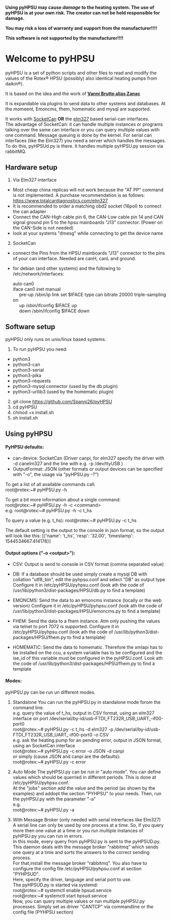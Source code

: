 
**Using pyHPSU may cause _damage_ to the heating system. The use of pyHPSU is at your own risk. The creator can not be held responsible for damage.**

**You may risk a loss of warranty and support from the manufacturer!!!!**

**This software is not supported by the manufacturer!!!!**

# Welcome to pyHPSU
pyHPSU is a set of python scripts and other files to read and modify the values of the Rotex® HPSU (possibly) also identical heating pumps from daikin®).

It is based on the idea and the work of 
 **[Vanni Brutto alias Zanac](https://github.com/zanac/pyHPSU)**

It is expandable via plugins to send data to other systems and databases.
At the momeent, Emoncms, fhem, homematic and mysql are supported.

It works with [SocketCan](https://elinux.org/CAN_Bus) __OR__ the [elm327](https://en.wikipedia.org/wiki/ELM327) based serial-can interfaces.  
The advantage of SocketCan: it can handle multiple instances or programs talking over the same can interface or you can query multiple values with one command. Message queuing is done by the kernel. For serial can interfaces (like the Elm327) you need a server which handles the messages. To do this, pyHPSUd.py is there. It handles multiple pyHPSU.py session via rabbitMQ.


## Hardware setup
1. Via Elm327 interface
- Most cheap china replicas will not work because the "AT PP" command is not implemented. A purchase recommendation is as follows: https://www.totalcardiagnostics.com/elm327
- It is recommended to order a matching obd2 socket (16pol) to connect the can adapter
- Connect the CAN-High cable pin 6, the CAN-Low cable pin 14 and CAN signal ground pin 5 to the hpsu mainboards "J13" connector. (Power on the CAN-Side is not needed)
- look at your systems "dmesg" while  connecting to get the device name 

2. SocketCan
- connect the Pins from the HPSU mainboards "J13" connector to the pins of your can interface. Needed are canH, canL and ground.
- for debian (and other systems) and the following to /etc/network/interfaces:

  auto can0  
  iface can0 inet manual  
 &nbsp;&nbsp;&nbsp;&nbsp;&nbsp;pre-up /sbin/ip link set $IFACE type can bitrate 20000 triple-sampling on  
 &nbsp;&nbsp;&nbsp;&nbsp;&nbsp;up /sbin/ifconfig $IFACE up  
 &nbsp;&nbsp;&nbsp;&nbsp;&nbsp;down /sbin/ifconfig $IFACE down



## Software setup

pyHPSU only runs on unix/linux based systems.
1. To run pyHPSU you need:
- python3
- python3-can
- python3-serial
- python3-pika
- python3-requests
- python3-mysql.connector (used by the db plugin)
- python3-urllib3 (used by the homematic plugin)

2. git clone https://github.com/Spanni26/pyHPSU
3. cd pyHPSU
4. chmod +x install.sh
5. sh install.sh

## Using pyHPSU  
#### PyHPSU defaults:
- can-device: SocketCan (Driver canpi, for elm327 specify the driver with -d canelm327 and the line with e.g. -p /dev/ttyUSB )
- OutputFormat: JSON (other formats or output devices can be specified with "-o", the usage via "pyHPSU.py -?")

To get a list of all available commands call:  
root@rotex:~# pyHPSU.py -h

To get a bit more information about a single command:  
root@rotex:~# pyHPSU.py -h -c \<command>  
e.g.
root@rotex:~# pyHPSU.py -h -c t_hs  

To query a value (e.g. t_hs):
root@rotex:~# pyHPSU.py -c t_hs

The default setting is the output to the console in json format, so the output will look like this:
[{'name': 't_hs', 'resp': '32.00', 'timestamp': 1544534667.414178}]


#### Output options ("-o \<output>"):
- CSV:
Output is send to console in CSV format (comma separated value)

- DB:
If a database should be used simply create a mysql DB with collation "utf8_bin", edit the pyhpsu.conf and select "DB" as output type
Configure it in /etc/pyHPSU/pyhpsu.conf (look ath the code of /usr/lib/python3/dist-packages/HPSU/db.py to find a template)

- EMONCMS:
Send the data to an emoncms instance (locally or the web version)
Configure it in /etc/pyHPSU/pyhpsu.conf (look ath the code of /usr/lib/python3/dist-packages/HPSU/emoncms.py to find a template)

- FHEM:
Send the data to a fhem instance. Atm only pushing the values via telnet to port 7072 is supported.
Configure it in /etc/pyHPSU/pyhpsu.conf (look ath the code of /usr/lib/python3/dist-packages/HPSU/fhem.py to find a template)

- HOMEMATIC:
Send the data to homematic. Therefore the xmlapi has to be installed on the ccu, a system variable has to be configured and the ise_id of this variable must be configured in the pyHPSU.conf. Look ath the code of /usr/lib/python3/dist-packages/HPSU/fhem.py to find a template

#### Modes:
pyHPSU.py can be run un different modes.
1. Standalone
You can run the pyHPSU.py in standalone mode forom the command line.  
e.g. query the value of t_hs, output in CSV format, using an elm327 interface on port /dev/serial/by-id/usb-FTDI_FT232R_USB_UART_-if00-port0  
root@rotex:~# pyHPSU.py -c t_hs -d elm327 -p /dev/serial/by-id/usb-FTDI_FT232R_USB_UART_-if00-port0 -o CSV  
e.g. ask the heating pump for an pending error, output in JSON format, using an SocketCan interface  
root@rotex:~# pyHPSU.py -c error -o JSON -d canpi  
or simply (cause JSON and canpi are the defaults):  
root@rotex:~# pyHPSU.py -c error

2. Auto Mode
The pyHPSU.py can be run in "auto mode". You can define values which should be querried in different periods. This is done at /etc/pyHPSU/pyhpsu.conf.  
At the "jobs" section add the value and the period (as shown by the examples) and addopt the section "PYHPSU" to your needs. Then, run the pyHPSU.py with the parameter "-a"  
e.g.  
root@rotex:~# pyHPSU.py -a 

3. With Message Broker (only needed with serial intrerfaces like Elm327)  
A serial line can only be used by one process at a time. So, if you query more then one value at a time or you run multiple instances of pyHPSU.py you can run in errors.  
In this mode, every query from pyHPSU.py is sent to the pyHPSUD.py. This daemon deals with the message broker "rabbitmq" which sends one query at a time and sorts the answers to the correct sending process.  
For that,install the message broker "rabbitmq".
You also have to configure the config file /etc/pyHPSU/pyhpsu.conf at section "PYHPSUD".  
Here, specify the driver, language and serial port to use.  
The pyHPSUD.py is started via systemd:  
root@rotex:~# systemctl enable hpsud.service  
root@rotex:~# systemctl start hpsud.service  
Now, you can query multiple values or run multiple pyHPSU.py processes. Simply set as driver "CANTCP" via commandline or the config file (PYHPSU section)


